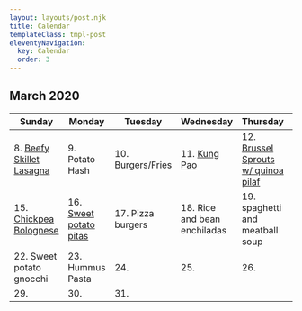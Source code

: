 ```yaml
---
layout: layouts/post.njk
title: Calendar
templateClass: tmpl-post
eleventyNavigation:
  key: Calendar
  order: 3
---
```


## March 2020

| Sunday                                                    | Monday                                              | Tuesday           | Wednesday                                             | Thursday                                                                    | Friday                                                  | Saturday  |
| --------------------------------------------------------- | --------------------------------------------------- | ----------------- | ----------------------------------------------------- | --------------------------------------------------------------------------- | ------------------------------------------------------- | --------- |
| 8. [Beefy Skillet Lasagna](/posts/beefy-skillet-lasagna/) | 9. Potato Hash                                      | 10. Burgers/Fries | 11. [Kung Pao](/posts/kung-pao-cauliflower-stir-fry/) | 12. [Brussel Sprouts w/ quinoa pilaf](/posts/brussel-sprouts-quinoa-pilaf/) | 13. [Tofu nuggets](/posts/vegan-ranch-chicken-nuggets/) | 14.       |
| 15. [Chickpea Bolognese](/posts/chickpea-bolognese)       | 16. [Sweet potato pitas](/posts/sweet-potato-pitas) | 17. Pizza burgers | 18. Rice and bean enchiladas                          | 19. spaghetti and meatball soup                                             | 20. Grill                                               | 21. Pizza |
| 22. Sweet potato gnocchi                                  | 23. Hummus Pasta                                    | 24.               | 25.                                                   | 26.                                                                         | 27                                                      | 28.       |
| 29.                                                       | 30.                                                 | 31.               |
